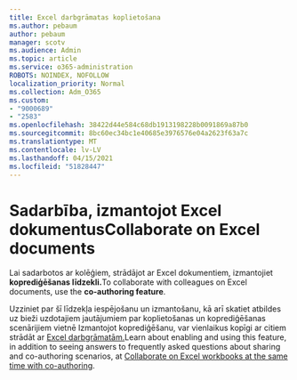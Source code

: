 ```yaml
---
title: Excel darbgrāmatas koplietošana
ms.author: pebaum
author: pebaum
manager: scotv
ms.audience: Admin
ms.topic: article
ms.service: o365-administration
ROBOTS: NOINDEX, NOFOLLOW
localization_priority: Normal
ms.collection: Adm_O365
ms.custom:
- "9000689"
- "2583"
ms.openlocfilehash: 38422d44e584c68db1913198228b0091869a87b0
ms.sourcegitcommit: 8bc60ec34bc1e40685e3976576e04a2623f63a7c
ms.translationtype: MT
ms.contentlocale: lv-LV
ms.lasthandoff: 04/15/2021
ms.locfileid: "51828447"
---
```

# <a name="collaborate-on-excel-documents"></a><span data-ttu-id="f6388-102">Sadarbība, izmantojot Excel dokumentus</span><span class="sxs-lookup"><span data-stu-id="f6388-102">Collaborate on Excel documents</span></span>

<span data-ttu-id="f6388-103">Lai sadarbotos ar kolēģiem, strādājot ar Excel dokumentiem, izmantojiet **koprediģēšanas līdzekli.**</span><span class="sxs-lookup"><span data-stu-id="f6388-103">To collaborate with colleagues on Excel documents, use the **co-authoring feature**.</span></span> 

<span data-ttu-id="f6388-104">Uzziniet par šī līdzekļa iespējošanu un izmantošanu, kā arī skatiet atbildes uz bieži uzdotajiem jautājumiem par koplietošanas un koprediģēšanas scenārijiem vietnē Izmantojot koprediģēšanu, var vienlaikus kopīgi ar citiem strādāt ar [Excel darbgrāmatām.](https://support.office.com/article/7152aa8b-b791-414c-a3bb-3024e46fb104)</span><span class="sxs-lookup"><span data-stu-id="f6388-104">Learn about enabling and using this feature, in addition to seeing answers to frequently asked questions about sharing and co-authoring scenarios, at [Collaborate on Excel workbooks at the same time with co-authoring](https://support.office.com/article/7152aa8b-b791-414c-a3bb-3024e46fb104).</span></span>
